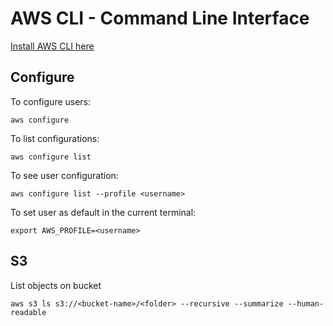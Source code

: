 # AWS CLI - Command Line Interface

[Install AWS CLI here](https://docs.aws.amazon.com/cli/latest/userguide/getting-started-install.html)

## Configure

To configure users:
```
aws configure
```

To list configurations:
```
aws configure list
```

To see user configuration:
```
aws configure list --profile <username>
```

To set user as default in the current terminal:
```
export AWS_PROFILE=<username>
```

## S3

List objects on bucket
```
aws s3 ls s3://<bucket-name>/<folder> --recursive --summarize --human-readable
```
